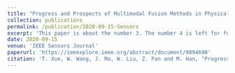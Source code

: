```yaml
---
title: "Progress and Prospects of Multimodal Fusion Methods in Physical Human–Robot Interaction: A Review"
collection: publications
permalink: /publication/2020-09-15-Sensors
excerpt: 'This paper is about the number 3. The number 4 is left for future work.'
date: 2020-09-15
venue: 'IEEE Sensors Journal'
paperurl: 'https://ieeexplore.ieee.org/abstract/document/9094690'
citation: 'T. Xue, W. Wang, J. Ma, W. Liu, Z. Pan and M. Han, "Progress and Prospects of Multimodal Fusion Methods in Physical Human–Robot Interaction: A Review," in IEEE Sensors Journal, vol. 20, no. 18, pp. 10355-10370, 15 Sept.15, 2020, doi: 10.1109/JSEN.2020.2995271.'
---
```

<!-- This paper is about the number 3. The number 4 is left for future work.

[Download paper here](http://academicpages.github.io/files/paper3.pdf)

Recommended citation: Your Name, You. (2015). "Paper Title Number 3." <i>Journal 1</i>. 1(3). -->